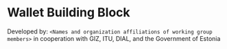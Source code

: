 # Wallet Building Block

Developed by: `<Names and organization affiliations of working group members>` in cooperation with GIZ, ITU, DIAL, and the Government of Estonia
